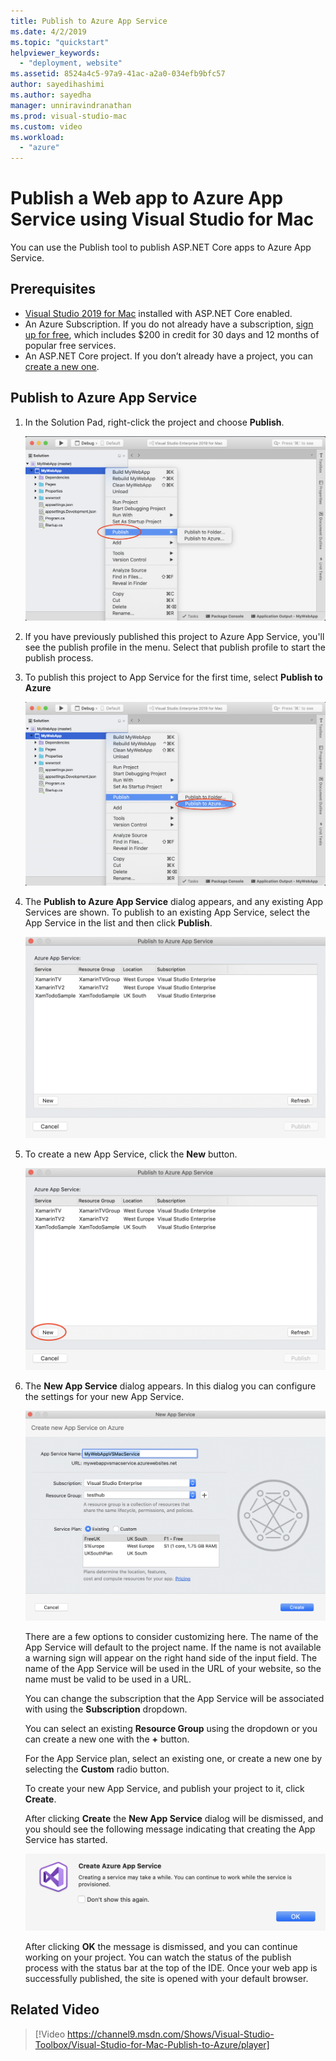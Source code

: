```yaml
---
title: Publish to Azure App Service
ms.date: 4/2/2019
ms.topic: "quickstart"
helpviewer_keywords:
  - "deployment, website"
ms.assetid: 8524a4c5-97a9-41ac-a2a0-034efb9bfc57
author: sayedihashimi
ms.author: sayedha
manager: unniravindranathan
ms.prod: visual-studio-mac
ms.custom: video
ms.workload:
  - "azure"
---
```

# Publish a Web app to Azure App Service using Visual Studio for Mac

You can use the Publish tool to publish ASP.NET Core apps to Azure App Service.

## Prerequisites

 - [Visual Studio 2019 for Mac](https://visualstudio.microsoft.com/downloads/?utm_medium=microsoft&utm_source=docs.microsoft.com&utm_campaign=inline+link&utm_content=download+vs4mac2019) installed with ASP.NET Core enabled.
 - An Azure Subscription. If you do not already have a subscription, [sign up for free](https://azure.microsoft.com/free/dotnet/), which includes $200 in credit for 30 days and 12 months of popular free services.
 - An ASP.NET Core project. If you don’t already have a project, you can [create a new one](~create-new-projects.md).

## Publish to Azure App Service

 1. In the Solution Pad, right-click the project and choose **Publish**.

    ![Publish context menu](media/publish-context-menu.png)

 2. If you have previously published this project to Azure App Service, you'll see the publish profile in the menu. Select that publish profile to start the publish process.

 3. To publish this project to App Service for the first time, select **Publish to Azure**

    ![Publish to App Service context menu](media/publish-to-azure-context-menu.png)

 4. The **Publish to Azure App Service** dialog appears, and any existing App Services are shown. To publish to an existing App Service, select the App Service in the list and then click **Publish**.

    ![Publish to Azure App Service dialog](media/publish-to-app-service-dialog.png)

 5. To create a new App Service, click the **New** button.

    ![Publish to App Service Dialog](media/publish-to-app-service-dialog-new-selected.png)

 6. The **New App Service** dialog appears. In this dialog you can configure the settings for your new App Service.

    ![New App Service dialog](media/publish-new-app-service.png)

    There are a few options to consider customizing here. The name of the App Service will default to the project name. If the name is not available a warning sign will appear on the right hand side of the input field. The name of the App Service will be used in the URL of your website, so the name must be valid to be used in a URL.

    You can change the subscription that the App Service will be associated with using the **Subscription** dropdown.

    You can select an existing **Resource Group** using the dropdown or you can create a new one with the **+** button.

    For the App Service plan, select an existing one, or create a new one by selecting the **Custom** radio button.

    To create your new App Service, and publish your project to it, click **Create**.

    After clicking **Create** the **New App Service** dialog will be dismissed, and you should see the following message indicating that creating the App Service has started.

      ![Create App Service Message](media/publish-create-app-service-message.png)

    After clicking **OK** the message is dismissed, and you can continue working on your project. You can watch the status of the publish process with the status bar at the top of the IDE. Once your web app is successfully published, the site is opened with your default browser.

## Related Video

> [!Video https://channel9.msdn.com/Shows/Visual-Studio-Toolbox/Visual-Studio-for-Mac-Publish-to-Azure/player]
